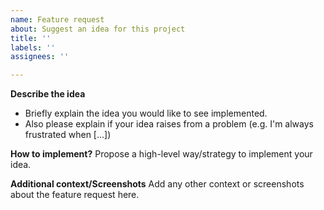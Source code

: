 ```yaml
---
name: Feature request
about: Suggest an idea for this project
title: ''
labels: ''
assignees: ''

---
```


**Describe the idea**
- Briefly explain the idea you would like to see implemented.
- Also please explain if your idea raises from a problem (e.g. I'm always frustrated when [...])

**How to implement?**
Propose a high-level way/strategy to implement your idea.

**Additional context/Screenshots**
Add any other context or screenshots about the feature request here.
